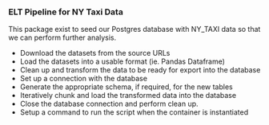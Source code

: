 ### ELT Pipeline for NY Taxi Data

This package exist to seed our Postgres database with NY_TAXI data so that we can perform further analysis.

- Download the datasets from the source URLs
- Load the datasets into a usable format (ie. Pandas Dataframe)
- Clean up and transform the data to be ready for export into the database
- Set up a connection with the database
- Generate the appropriate schema, if required, for the new tables
- Iteratively chunk and load the transformed data into the database
- Close the database connection and perform clean up.
- Setup a command to run the script when the container is instantiated
